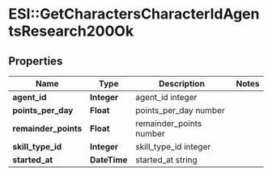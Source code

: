 # ESI::GetCharactersCharacterIdAgentsResearch200Ok

## Properties
Name | Type | Description | Notes
------------ | ------------- | ------------- | -------------
**agent_id** | **Integer** | agent_id integer | 
**points_per_day** | **Float** | points_per_day number | 
**remainder_points** | **Float** | remainder_points number | 
**skill_type_id** | **Integer** | skill_type_id integer | 
**started_at** | **DateTime** | started_at string | 


